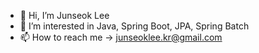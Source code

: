- 👋 Hi, I’m Junseok Lee
- 👀 I’m interested in Java, Spring Boot, JPA, Spring Batch
- 📫 How to reach me -> junseoklee.kr@gmail.com

<!---
juniping/juniping is a ✨ special ✨ repository because its `README.md` (this file) appears on your GitHub profile.
You can click the Preview link to take a look at your changes.
--->
